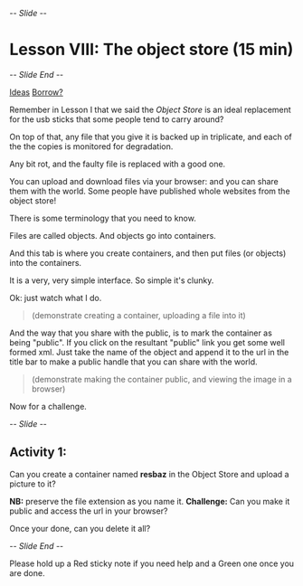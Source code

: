 -- *Slide* --

# Lesson VIII: The object store (15 min)

-- *Slide End* --

[Ideas](https://developer.rackspace.com/blog/openstack-swift-use-cases-in-rackspace-private-cloud/)
[Borrow?](https://developer.rackspace.com/blog/mysql-backup-to-rackspace-cloud-files/)

Remember in Lesson I that we said the  *Object Store* is an ideal replacement for the usb sticks that some 
people tend to carry around?
 
On top of that, any file that you give it is backed up in triplicate, and each of the the copies is monitored for 
degradation.

Any bit rot, and the faulty file is replaced with a good one. 

You can upload and download files via your browser: and you can share them with the world. 
Some people have published whole websites from the object store!

There is some terminology that you need to know.

Files are called objects. And objects go into containers.

And this tab is where you create containers, and then put files (or objects) into the containers.

It is a very, very simple interface. So simple it's clunky. 

Ok: just watch what I do.

>  (demonstrate creating a container, uploading a file into it)

And the way that you share with the public, is to mark the container as being "public". If you click on the resultant 
"public" link you get some well formed xml. Just take the name of the object and append it to the url in the title bar 
to make a public handle that you can share with the world.

>  (demonstrate making the container public, and viewing the image in a browser)

Now for a challenge.

-- *Slide* --

## Activity 1:

Can you create a container named **resbaz**
in the Object Store and upload a picture to it? 

**NB:** preserve the file extension as you name it.
**Challenge:** Can you make it public and access the url in your browser?

Once your done, can you delete it all?

-- *Slide End* --

Please hold up a Red sticky note if you need help
and a Green one once you are done.